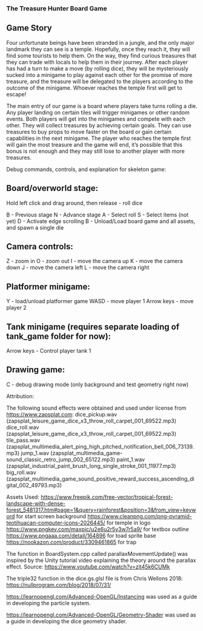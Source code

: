 ### The Treasure Hunter Board Game

## Game Story 
Four unfortunate beings have been stranded in a jungle, and the only major landmark they can see is a temple. Hopefully, once they reach it, they will find some tourists to help them. On the way, they find curious treasures that they can trade with locals to help them in their journey. After each player has had a turn to make a move (by rolling dice), they will be mysteriously sucked into a minigame to play against each other for the promise of more treasure, and the treasure will be delegated to the players according to the outcome of the minigame. Whoever reaches the temple first will get to escape!

The main entry of our game is a board where players take turns rolling a die. Any player landing on certain tiles will trigger minigames or other random events. Both players will get into the minigames and compete with each other. They will collect treasures by achieving certain goals. They can use treasures to buy props to move faster on the board or gain certain capabilities in the next minigame. The player who reaches the temple first will gain the most treasure and the game will end, it’s possible that this bonus is not enough and they may still lose to another player with more treasures.

Debug commands, controls, and explanation for skeleton game:

## Board/overworld stage:
Hold left click and drag around, then release - roll dice

B - Previous stage
N - Advance stage
A - Select roll
S - Select items (not yet)
D - Activate edge scrolling
B - Unload/Load board game and all assets, and spawn a single die

## Camera controls:
Z - zoom in
O - zoom out
I - move the camera up
K - move the camera down
J - move the camera left
L - move the camera right

## Platformer minigame:
Y - load/unload platformer game
WASD - move player 1
Arrow keys - move player 2


## Tank minigame (requires separate loading of tank_game folder for now):
Arrow keys - Control player tank 1

## Drawing game:
C - debug drawing mode (only background and test geometry right now)


Attribution:

The following sound effects were obtained and used under license from https://www.zapsplat.com:
	dice_pickup.wav (zapsplat_leisure_game_dice_x3_throw_roll_carpet_001_69522.mp3)
	dice_roll.wav (zapsplat_leisure_game_dice_x3_throw_roll_carpet_001_69522.mp3)
	tile_pass.wav (zapsplat_multimedia_alert_ping_high_pitched_notification_bell_006_73139.mp3)
	jump_1.wav (zapsplat_multimedia_game-sound_classic_retro_jump_002_65122.mp3)
	paint_1.wav (zapsplat_industrial_paint_brush_long_single_stroke_001_11977.mp3)
	big_roll.wav (zapsplat_multimedia_game_sound_positive_reward_success_ascending_digital_002_49793.mp3)

Assets Used:
https://www.freepik.com/free-vector/tropical-forest-landscape-with-dense-forest_5481317.htm#page=1&query=rainforest&position=3&from_view=keyword for start screen background
https://www.cleanpng.com/png-pyramid-teotihuacan-computer-icons-2026445/ for temple in logo
https://www.pngkey.com/maxpic/u2e6u2r5y3w7r5a9/ for textbox outline
https://www.pngaaa.com/detail/164896 for toad sprite base
https://nookazon.com/product/3309461865 for trap

The function in BoardSystem.cpp called parallaxMovementUpdate() was inspired by the Unity tutorial video explaining the theory around the parallax effect. Source: https://www.youtube.com/watch?v=zit45k6CUMk

The triple32 function in the dice.gs.glsl file is from Chris Wellons 2018: https://nullprogram.com/blog/2018/07/31/

https://learnopengl.com/Advanced-OpenGL/Instancing was used as a guide in developing the particle system.

https://learnopengl.com/Advanced-OpenGL/Geometry-Shader was used as a guide in developing the dice geometry shader.